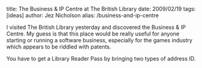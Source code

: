 title: The Business & IP Centre at The British Library
date: 2009/02/19
tags: [ideas]
author: Jez Nicholson
alias: /business-and-ip-centre

​​​​I visited The British Library yesterday and discovered the Business & IP Centre. My guess is that this place would be really useful for anyone starting or running a software business, especially for the games industry which appears to be riddled with patents.

You have to get a Library Reader Pass by bringing two types of address ID.
